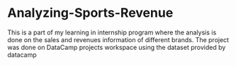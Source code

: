 # Analyzing-Sports-Revenue
This is a part of my learning in internship program where the analysis is done on the sales and revenues information of different brands.
The project was done on DataCamp projects workspace using the dataset provided by datacamp
